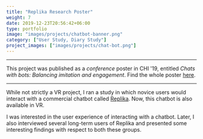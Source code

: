 ```yaml
---
title: "Replika Research Poster"
weight: 7
date: 2019-12-23T20:56:42+06:00
type: portfolio
image: "images/projects/chatbot-banner.png"
category: ["User Study, Diary Study"]
project_images: ["images/projects/chat-bot.png"]
---
```



_________________
This project was published as a *conference* poster in CHI '19, entitled *Chats with bots: Balancing imitation and engagement*. Find the whole poster [here](https://doi.org/10.1145/3290607.3313084 "acm").
_________________

While not strictly a VR project, I ran a study in which novice users would interact with a commercial chatbot called [Replika](https://replika.com/). Now, this chatbot is also available in VR. 

I was interested in the user experience of interacting with a chatbot. Later, I also interviewed several long-term users of Replika and presented some interesting findings with respect to both these groups.